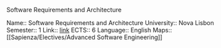 Software Requirements and Architecture

Name:: Software Requirements and Architecture
University:: Nova Lisbon
Semester:: 1
Link:: [link](https://guia.unl.pt/en/2022/fct/program/1059/course/11171)
ECTS:: 6
Language:: English
Maps:: [[Sapienza/Electives/Advanced Software Engineering]]